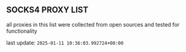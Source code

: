 ## SOCKS4 PROXY LIST

all proxies in this list were collected from open sources and tested for functionality

last update: `2025-01-11 10:36:03.992724+00:00`